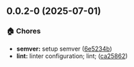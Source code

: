 ## 0.0.2-0 (2025-07-01)

### 🏠 Chores

- **semver:** setup semver ([6e5234b](https://github.com/HorizonRepublic/nestkit-x/commit/6e5234b))
- **lint:** linter configuration; lint; ([ca25862](https://github.com/HorizonRepublic/nestkit-x/commit/ca25862))